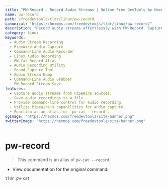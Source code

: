 ```yaml
---
title: "PW-Record - Record Audio Streams | Online Free DevTools by Hexmos"
name: pw-record
path: /freedevtools/tldr/linux/pw-record
canonical: "https://hexmos.com/freedevtools/tldr/linux/pw-record/"
description: "Record audio streams effortlessly with PW-Record. Capture audio from various sources and save recordings with this command-line tool. Free online tool, no registration required."
category: linux
keywords:
  - Audio Stream Recording
  - PipeWire Audio Capture
  - Command-Line Audio Recorder
  - Linux Audio Recording
  - PW-Cat Record Alias
  - Audio Recording Utility
  - Sound Capture Tool
  - Audio Stream Dump
  - Command-Line Audio Grabber
  - PW-Record Stream Save
features:
  - Capture audio streams from PipeWire sources.
  - Save audio recordings to a file.
  - Provide command-line control for audio recording.
  - Utilize PipeWire's capabilities for audio capture.
  - Function as an alias for `pw-cat --record`.
ogImage: "https://hexmos.com/freedevtools/site-banner.png"
twitterImage: "https://hexmos.com/freedevtools/site-banner.png"
---
```


# pw-record

> This command is an alias of `pw-cat --record`.

- View documentation for the original command:

`tldr pw-cat`
